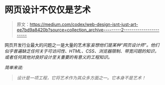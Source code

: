 # 网页设计不仅仅是艺术

> 原文：<https://medium.com/codex/web-design-isnt-just-art-ee7bd9a8420b?source=collection_archive---------2----------------------->

网页开发行业最大的问题之一是大量的艺术家*妄想他们是某种“网页设计师”。他们似乎普遍缺乏任何关于可访问性、HTML、CSS、浏览器限制、带宽问题的知识，或者任何其他对良好设计至关重要的有意义的工程知识。*

*简单来说:*

> *设计是一项工程，它将艺术作为其众多方面之一。它本身不是艺术！*